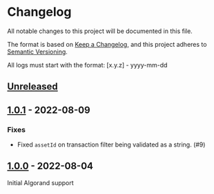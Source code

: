 # Changelog
All notable changes to this project will be documented in this file.

The format is based on [Keep a Changelog](https://keepachangelog.com/en/1.0.0/),
and this project adheres to [Semantic Versioning](https://semver.org/spec/v2.0.0.html).

All logs must start with the format: [x.y.z] - yyyy-mm-dd

## [Unreleased]

## [1.0.1] - 2022-08-09
### Fixes
- Fixed `assetId` on transaction filter being validated as a string. (#9)

## [1.0.0] - 2022-08-04

Initial Algorand support

[Unreleased]: https://github.com/subquery/subql/compare/common-algorand/v1.0.1...HEAD
[1.0.1]: https://github.com/subquery/subql/compare/common-algorand/v1.0.0...common-algorand/v1.0.1
[1.0.0]: https://github.com/subquery/subql/compare/common-algorand/v1.0.0
